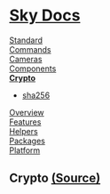 <!--- This Crypto was auto-generated using "npx sky readme" --> 

# [Sky Docs](../README.md)

[Standard](..%2Fstandard%2FREADME.md)   
[Commands](..%2F%5Fcommands%2Fdocs%2FREADME.md)   
[Cameras](..%2Fcameras%2FREADME.md)   
[Components](..%2Fcomponents%2FREADME.md)   
**[Crypto](..%2Fcrypto%2FREADME.md)**   
* [sha256](..%2Fcrypto%2Fsha256%2FREADME.md)
  
[Overview](..%2Fdocs%2FREADME.md)   
[Features](..%2Ffeatures%2FREADME.md)   
[Helpers](..%2Fhelpers%2FREADME.md)   
[Packages](..%2Fpkgs%2FREADME.md)   
[Platform](..%2Fplatform%2FREADME.md)   

## Crypto [(Source)](..%2Fcrypto%2F)